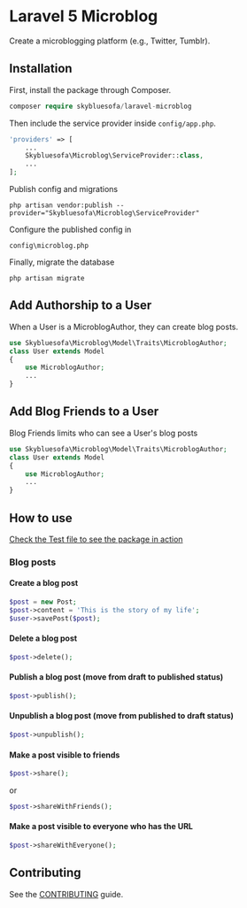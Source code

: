 # Laravel 5 Microblog

Create a microblogging platform (e.g., Twitter, Tumblr).

## Installation

First, install the package through Composer.

```php
composer require skybluesofa/laravel-microblog
```

Then include the service provider inside `config/app.php`.

```php
'providers' => [
    ...
    Skybluesofa\Microblog\ServiceProvider::class,
    ...
];
```
Publish config and migrations

```
php artisan vendor:publish --provider="Skybluesofa\Microblog\ServiceProvider"
```
Configure the published config in
```
config\microblog.php
```
Finally, migrate the database
```
php artisan migrate
```

## Add Authorship to a User
When a User is a MicroblogAuthor, they can create blog posts.
```php
use Skybluesofa\Microblog\Model\Traits\MicroblogAuthor;
class User extends Model
{
    use MicroblogAuthor;
    ...
}
```

## Add Blog Friends to a User
Blog Friends limits who can see a User's blog posts
```php
use Skybluesofa\Microblog\Model\Traits\MicroblogAuthor;
class User extends Model
{
    use MicroblogAuthor;
    ...
}
```

## How to use
[Check the Test file to see the package in action](https://github.com/skybluesofa/laravel-microblog/blob/master/tests/Unit/MicroblogPostBasicTest.php)

### Blog posts

#### Create a blog post
```php
$post = new Post;
$post->content = 'This is the story of my life';
$user->savePost($post);
```

#### Delete a blog post
```php
$post->delete();
```

#### Publish a blog post (move from draft to published status)
```php
$post->publish();
```

#### Unpublish a blog post (move from published to draft status)
```php
$post->unpublish();
```

#### Make a post visible to friends
```php
$post->share();
```
or
```php
$post->shareWithFriends();
```

#### Make a post visible to everyone who has the URL
```php
$post->shareWithEveryone();
```

## Contributing
See the [CONTRIBUTING](CONTRIBUTING.md) guide.
